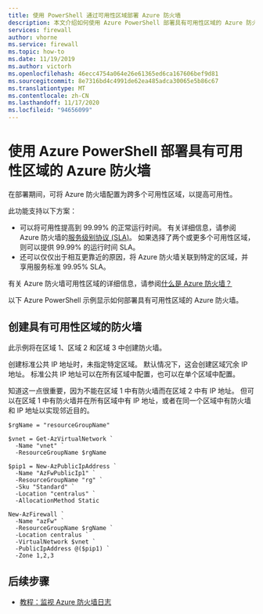 ```yaml
---
title: 使用 PowerShell 通过可用性区域部署 Azure 防火墙
description: 本文介绍如何使用 Azure PowerShell 部署具有可用性区域的 Azure 防火墙。
services: firewall
author: vhorne
ms.service: firewall
ms.topic: how-to
ms.date: 11/19/2019
ms.author: victorh
ms.openlocfilehash: 46ecc4754a064e26e61365ed6ca167606bef9d81
ms.sourcegitcommit: 8e7316bd4c4991de62ea485adca30065e5b86c67
ms.translationtype: MT
ms.contentlocale: zh-CN
ms.lasthandoff: 11/17/2020
ms.locfileid: "94656099"
---
```

# <a name="deploy-an-azure-firewall-with-availability-zones-using-azure-powershell"></a>使用 Azure PowerShell 部署具有可用性区域的 Azure 防火墙

在部署期间，可将 Azure 防火墙配置为跨多个可用性区域，以提高可用性。

此功能支持以下方案：

- 可以将可用性提高到 99.99% 的正常运行时间。 有关详细信息，请参阅 Azure 防火墙的[服务级别协议 (SLA)](https://azure.microsoft.com/support/legal/sla/azure-firewall/v1_0/)。 如果选择了两个或更多个可用性区域，则可以提供 99.99% 的运行时间 SLA。
- 还可以仅仅出于相互更靠近的原因，将 Azure 防火墙关联到特定的区域，并享用服务标准 99.95% SLA。

有关 Azure 防火墙可用性区域的详细信息，请参阅[什么是 Azure 防火墙？](overview.md)

以下 Azure PowerShell 示例显示如何部署具有可用性区域的 Azure 防火墙。

## <a name="create-a-firewall-with-availability-zones"></a>创建具有可用性区域的防火墙

此示例将在区域 1、区域 2 和区域 3 中创建防火墙。

创建标准公共 IP 地址时，未指定特定区域。 默认情况下，这会创建区域冗余 IP 地址。 标准公共 IP 地址可以在所有区域中配置，也可以在单个区域中配置。

知道这一点很重要，因为不能在区域 1 中有防火墙而在区域 2 中有 IP 地址。 但可以在区域 1 中有防火墙并在所有区域中有 IP 地址，或者在同一个区域中有防火墙和 IP 地址以实现邻近目的。

```azurepowershell
$rgName = "resourceGroupName"

$vnet = Get-AzVirtualNetwork `
  -Name "vnet" `
  -ResourceGroupName $rgName

$pip1 = New-AzPublicIpAddress `
  -Name "AzFwPublicIp1" `
  -ResourceGroupName "rg" `
  -Sku "Standard" `
  -Location "centralus" `
  -AllocationMethod Static

New-AzFirewall `
  -Name "azFw" `
  -ResourceGroupName $rgName `
  -Location centralus `
  -VirtualNetwork $vnet `
  -PublicIpAddress @($pip1) `
  -Zone 1,2,3
```

## <a name="next-steps"></a>后续步骤

- [教程：监视 Azure 防火墙日志](./firewall-diagnostics.md)